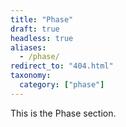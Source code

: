 ```yaml
---
title: "Phase"
draft: true
headless: true
aliases:
  - /phase/
redirect_to: "404.html"
taxonomy:
  category: ["phase"]
---
```


This is the Phase section.
